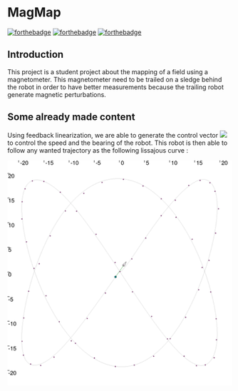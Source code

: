 # MagMap

[![forthebadge](https://forthebadge.com/images/badges/made-with-python.svg)](https://forthebadge.com)
[![forthebadge](https://forthebadge.com/images/badges/60-percent-of-the-time-works-every-time.svg)](https://forthebadge.com)
[![forthebadge](https://forthebadge.com/images/badges/powered-by-coffee.svg)](https://forthebadge.com)

## Introduction

This project is a student project about the mapping of a field using a magnetometer. This magnetometer need to be trailed on a sledge behind the robot in order to have better measurements because the trailing robot generate magnetic perturbations.

## Some already made content

Using feedback linearization, we are able to generate the control vector ![](https://render.githubusercontent.com/render/math?math=\begin{bmatrix}u_1\u_2\end{bmatrix}) to control the speed and the bearing of the robot. This robot is then able to follow any wanted trajectory as the following lissajous curve :

![](./documentation/imgs/simulator_lissajous.png)